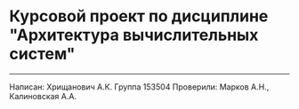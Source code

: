 # Курсовой проект по дисциплине "Архитектура вычислительных систем"
---
Написан: Хрищанович А.К. Группа 153504
Проверили: Марков А.Н., Калиновская А.А.
